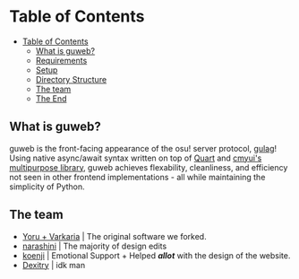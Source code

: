 Table of Contents
==================
- [Table of Contents](#table-of-contents)
  - [What is guweb?](#what-is-guweb)
  - [Requirements](#requirements)
  - [Setup](#setup)
  - [Directory Structure](#directory-structure)
  - [The team](#the-team)
  - [The End](#the-end)

What is guweb?
------

guweb is the front-facing appearance of the osu! server protocol, [gulag](https://github.com/cmyui/gulag)!
Using native async/await syntax written on top of [Quart](https://github.com/pgjones/quart) and
[cmyui's multipurpose library](https://github.com/cmyui/cmyui_pkg), guweb achieves flexability, cleanliness,
and efficiency not seen in other frontend implementations - all while maintaining the simplicity of Python.

The team
------
- [Yoru + Varkaria](https://github.com/Varkaria/guweb) | The original software we forked.
- [narashini](https://github.com/leakyboi) | The majority of design edits
- [koenji](https://github.com/koenji99) | Emotional Support + Helped ***allot*** with the design of the website.
- [Dexitry](https://github.com/Dexitry) | idk man

